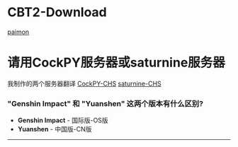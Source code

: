 # CBT2-Download
[paimon](https://upload-static.hoyoverse.com/payment-center/2020/08/07/0ff079b16fe6f9dfbf4eeb6e88a760b6_3134491283013841501.png)

# 请用CockPY服务器或saturnine服务器

我制作的两个服务器翻译
[CockPY-CHS](https://github.com/UserCudcan/CockPY-CHS)
[saturnine-CHS](https://github.com/UserCudcan/saturnine-CHS)

### "Genshin Impact" 和 "Yuanshen" 这两个版本有什么区别?
* **Genshin Impact** - 国际版-OS版
* **Yuanshen** - 中国版-CN版
---
